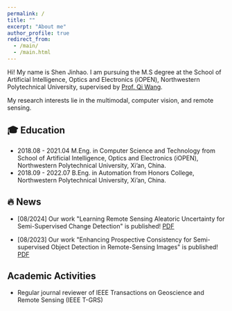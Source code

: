 ```yaml
---
permalink: /
title: ""
excerpt: "About me"
author_profile: true
redirect_from: 
  - /main/
  - /main.html
---
```


Hi! My name is Shen Jinhao. I am pursuing the M.S degree at the School of Artificial Intelligence, Optics and Electronics (iOPEN), Northwestern Polytechnical University, supervised by [Prof. Qi Wang](https://crabwq.github.io/).

My research interests lie in the multimodal, computer vision, and remote sensing. 

## :mortar_board: Education 
- 2018.08 - 2021.04   M.Eng. in Computer Science and Technology from School of Artificial Intelligence, Optics and Electronics (iOPEN), Northwestern Polytechnical University, Xi’an, China.
- 2018.09 - 2022.07   B.Eng. in Automation from Honors College, Northwestern Polytechnical University, Xi’an, China.


## :fire: News
- [08/2024] Our work "Learning Remote Sensing Aleatoric Uncertainty for Semi-Supervised Change Detection" is published! [PDF](https://ieeexplore.ieee.org/abstract/document/10621657)

- [08/2023] Our work "Enhancing Prospective Consistency for Semi-supervised Object Detection in Remote-Sensing Images" is published! [PDF](https://ieeexplore.ieee.org/abstract/document/10234445)

## Academic Activities
- Regular journal reviewer of IEEE Transactions on Geoscience and Remote Sensing (IEEE T-GRS)
<!-- ## Contact
### Email
[firstname].[lastname]16 [at] imperial.ac.uk

### Address
Office 617 \
Huxley Building \
180 Queen's Gate, South Kensington \
London SW7 2AZ \
UK -->
